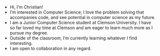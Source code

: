 - Hi, I’m Christian!
- I’m interested in Computer Science; I love the problem solving that accompanies code, and see potential in computer science as my future.
- I am a Junior Computer Science student at Clemson University. I have so far loved my time at Clemson and am eager to learn much more as I pursue my degree.
- Outside of the classroom, I’m currently learning whatever I find interesting.
- I am open to collaboration in any regard.


<!---
canybo/canybo is a ✨ special ✨ repository because its `README.md` (this file) appears on your GitHub profile.
You can click the Preview link to take a look at your changes.
--->
